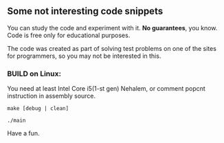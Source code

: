 ## Some not interesting code snippets

You can study the code and experiment with it. __No guarantees__, you know. Code is free only for educational purposes.

The code was created as part of solving test problems on one of the sites for programmers, so you may not be interested in this.

### BUILD on Linux:

You need at least Intel Core i5(1-st gen) Nehalem, or comment popcnt instruction in assembly source.

```
make [debug | clean]

./main
```

Have a fun.
